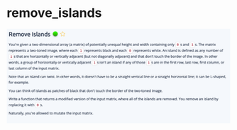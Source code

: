 # remove_islands

![alt text](https://github.com/owuor91/remove_islands/blob/main/prompt.png?raw=true)
